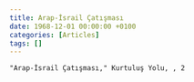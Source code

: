 ```yaml
---
title: Arap-İsrail Çatışması
date: 1968-12-01 00:00:00 +0100
categories: [Articles]
tags: []
---
```


```"Arap-İsrail Çatışması," Kurtuluş Yolu, , 2```


